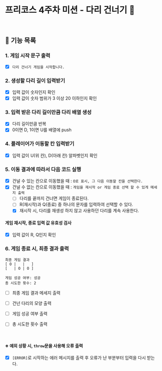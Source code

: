 # 프리코스 4주차 미션 - 다리 건너기 🌉

<br/>

## 📃 기능 목록

### 1. 게임 시작 문구 출력   

   * [x] `다리 건너기 게임을 시작합니다.`

### 2. 생성할 다리 길이 입력받기  

   * [x] 입력 값이 숫자인지 확인  
   * [x] 입력 값이 숫자 범위가 3 이상 20 이하인지 확인

### 3. 입력 받은 다리 길이만큼 다리 배열 생성  

   * [x] 다리 길이만큼 반복  
   * [x] 0이면 D, 1이면 U를 배열에 push

### 4. 플레이어가 이동할 칸 입력받기  

   * [x] 입력 값이 U(위 칸), D(아래 칸) 알파벳인지 확인  

### 5. 이동 결과에 따라서 다음 코드 실행  

   * [x] 건널 수 있는 칸으로 이동했을 때 : `O로 표시, 그 다음 이동할 칸을 선택한다.`  
   * [x] 건널 수 없는 칸으로 이동했을 때 : `게임을 재시작 or 게임 종료 선택 할 수 있게 메세지 출력`
      * [ ] 다리를 끝까지 건너면 게임이 종료된다.
      * [ ] R(재시작)과 Q(종료) 중 하나의 문자를 입력하여 선택할 수 있다.
      * [x] 재시작 시, 다리를 재생성 하지 않고 사용하던 다리를 계속 사용한다.  

#### 게임 재시작, 종료 입력 값 유효성 검사  

   * [x] 입력 값이 R, Q인지 확인  

### 6. 게임 종료 시, 최종 결과 출력  

```
최종 게임 결과
[ O |   |   ]
[   | O | O ]

게임 성공 여부: 성공
총 시도한 횟수: 2
```

   * [ ] 최종 게임 결과 메세지 출력  
   * [ ] 건넌 다리의 모양 출력  
   * [ ] 게임 성공 여부 출력  
   * [ ] 총 시도한 횟수 출력



<br/>

#### ※ 예외 상황 시, `throw`문을 사용해 오류 출력
   * [x] `[ERROR]`로 시작하는 에러 메시지를 출력 후 오류가 난 부분부터 입력을 다시 받는다.
<br/>
